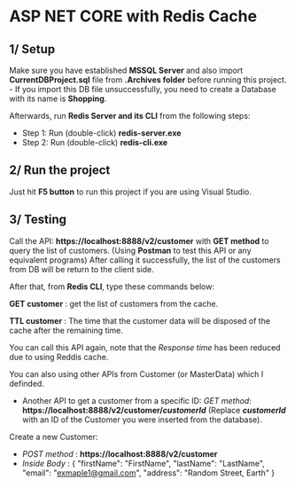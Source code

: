 # ASP NET CORE with Redis Cache #
## 1/ Setup ##
Make sure you have established **MSSQL Server** and also import **CurrentDBProject.sql** file from **.Archives folder** before running this project.
    - If you import this DB file unsuccessfully, you need to create a Database with its name is **Shopping**.

Afterwards, run **Redis Server and its CLI** from the following steps:
- Step 1: Run (double-click) **redis-server.exe**
- Step 2: Run (double-click) **redis-cli.exe**

## 2/ Run the project ##
Just hit **F5 button** to run this project if you are using Visual Studio.

## 3/ Testing ##
Call the API: **https://localhost:8888/v2/customer** with **GET method** to query the list of customers.
(Using **Postman** to test this API or any equivalent programs)
After calling it successfully, the list of the customers from DB will be return to the client side.

After that, from **Redis CLI**, type these commands below:

**GET customer** : get the list of customers from the cache.

**TTL customer** : The time that the customer data will be disposed of the cache after the remaining time.

You can call this API again, note that the *Response time* has been reduced due to using Reddis cache.

You can also using other APIs from Customer (or MasterData) which I definded.
- Another API to get a customer from a specific ID: *GET method*: **https://localhost:8888/v2/customer/_customerId_** (Replace **_customerId_** with an ID of the Customer you were inserted from the database).

Create a new Customer:
- *POST method* : **https://localhost:8888/v2/customer**
- *Inside Body* : 
{
    "firstName": "FirstName",
    "lastName": "LastName",
    "email": "exmaple1@gmail.com",
    "address": "Random Street, Earth"
}